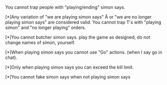 You cannot trap people with "playing/ending" simon says.

[*]Any variation of "we are playing simon says" Â or "we are no longer playing simon says" are considered valid. You cannot trap T's with "playing simon" and "no longer playing" orders.

[*]You cannot butcher simon says. play the game as designed, do not change names of simon, yourself.

[*]When playing simon says you cannot use "Go" actions. (when I say go in chat).

[*]Only when playing simon says you can exceed the kill limit.

[*]You cannot fake simon says when not playing simon says
